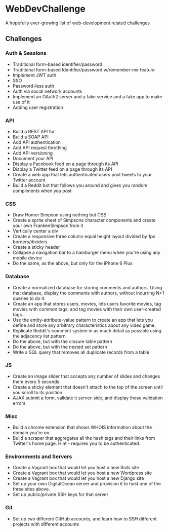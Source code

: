 # WebDevChallenge
A hopefully ever-growing list of web-development related challenges

## Challenges

### Auth & Sessions
* Traditional form-based identifier/password
* Traditional form-based Identifier/password w/remember-me feature
* Implement JWT auth
* SSO
* Password-less auth
* Auth via social network accounts
* Implement an OAuth2 server and a fake service and a fake app to make use of it
* Adding user registration

### API
* Build a REST API for <something>
* Build a SOAP API <something>
* Add API authentication
* Add API request throttling
* Add API versioning
* Document your API
* Display a Facebook feed on a page through its API
* Display a Twitter feed on a page through its API
* Create a web app that lets authenticated users post tweets to your Twitter account
* Build a Reddit bot that follows you around and gives you random compliments when you post

### CSS
* Draw Homer Simpson using nothing but CSS
* Create a sprite sheet of Simpsons character components and create your own FrankenSimpson from it
* Vertically center a div
* Create a responsive three column equal height layout divided by 1px borders/dividers
* Create a sticky header
* Collapse a navigation bar to a hamburger menu when you're using any mobile device
* Do the same, as the above, but only for the iPhone 6 Plus

### Database
* Create a normalized database for storing comments and authors. Using that database, display the comments with authors, without incurring N+1 queries to do it.
* Create an app that stores users, movies, lets users favorite movies, tag movies with common tags, and tag movies with their own user-created tags.
* Use the entity-attribute-value pattern to create an app that lets you define and store any arbitrary characteristics about any video game.
* Replicate Reddit's comment system in as much detail as possible using the adjacency list pattern
* Do the above, but with the closure table pattern
* Do the above, but with the nested set pattern
* Write a SQL query that removes all duplicate records from a table

### JS
* Create an image slider that accepts any number of slides and changes them every 5 seconds
* Create a sticky element that doesn't attach to the top of the screen until you scroll to its position
* AJAX submit a form, validate it server-side, and display those validation errors

### Misc
* Build a chrome extension that shows WHOIS information about the domain you're on
* Build a scraper that aggregates all the hash tags and their links from Twitter's home page. Hint - requires you to be authenticated.

### Environments and Servers
* Create a Vagrant box that would let you host a new Rails site
* Create a Vagrant box that would let you host a new Wordpress site
* Create a Vagrant box that would let you host a new Django site
* Set up your own DigitalOcean server and provision it to host one of the three sites above.
* Set up public/private SSH keys for that server

### Git
* Set up two different GitHub accounts, and learn how to SSH different projects with different accounts
